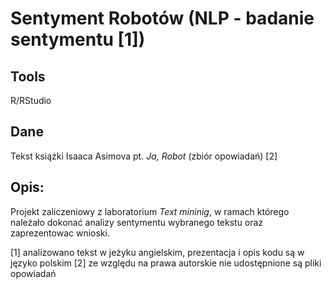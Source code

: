 # Sentyment Robotów (NLP - badanie sentymentu [1])

## Tools
R/RStudio

## Dane
Tekst książki Isaaca Asimova pt. _Ja, Robot_ (zbiór opowiadań) [2]

## Opis:
Projekt zaliczeniowy z laboratorium _Text mininig_, w ramach którego należało dokonać analizy sentymentu wybranego tekstu oraz zaprezentowac wnioski. 

[1] analizowano tekst w jeżyku angielskim, prezentacja i opis kodu są w języko polskim
[2] ze względu na prawa autorskie nie udostępnione są pliki opowiadań